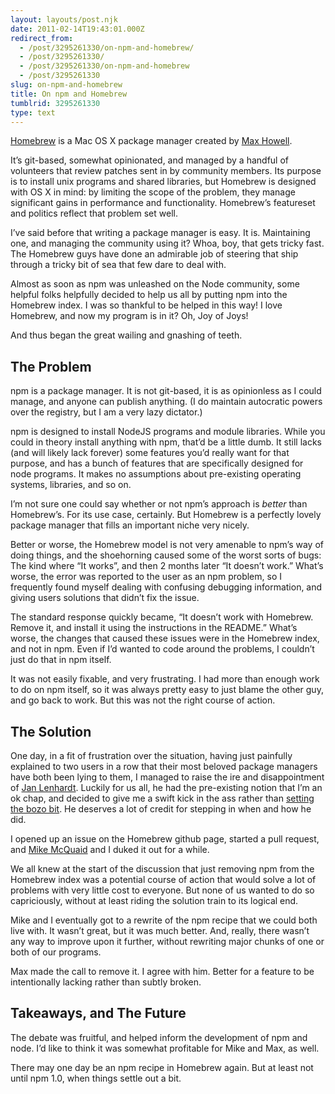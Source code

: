 ```yaml
---
layout: layouts/post.njk
date: 2011-02-14T19:43:01.000Z
redirect_from:
  - /post/3295261330/on-npm-and-homebrew/
  - /post/3295261330/
  - /post/3295261330/on-npm-and-homebrew
  - /post/3295261330
slug: on-npm-and-homebrew
title: On npm and Homebrew
tumblrid: 3295261330
type: text
---
```

<p><a href="https://github.com/mxcl/homebrew">Homebrew</a> is a Mac OS X package
manager created by <a href="https://github.com/mxcl">Max Howell</a>.</p>

<p>It&rsquo;s git-based, somewhat opinionated, and managed by a handful of
volunteers that review patches sent in by community members.  Its
purpose is to install unix programs and shared libraries, but Homebrew is designed with OS X in mind: by limiting the
scope of the problem, they manage significant gains in performance and
functionality.  Homebrew&rsquo;s featureset and politics reflect that problem set well.</p>

<p>I&rsquo;ve said before that writing a package manager is easy.  It is.
Maintaining one, and managing the community using it?  Whoa, boy, that
gets tricky fast.  The Homebrew guys have done an admirable job of
steering that ship through a tricky bit of sea that few dare to deal
with.</p>

<p>Almost as soon as npm was unleashed on the Node community, some helpful
folks helpfully decided to help us all by putting npm into the Homebrew
index.  I was so thankful to be helped in this way!  I love Homebrew,
and now my program is in it?  Oh, Joy of Joys!</p>

<p>And thus began the great wailing and gnashing of teeth.</p>

<h2>The Problem</h2>

<p>npm is a package manager.  It is not git-based, it is as opinionless as
I could manage, and anyone can publish anything.  (I
do maintain autocratic powers over the registry, but I am a very lazy
dictator.)</p>

<p>npm is designed to install NodeJS programs and module libraries.  While you
could in theory install anything with npm, that&rsquo;d be a little dumb.  It
still lacks (and will likely lack forever) some features you&rsquo;d really
want for that purpose, and has a bunch of features that are specifically
designed for node programs.  It makes no assumptions about pre-existing
operating systems, libraries, and so on.</p>

<p>I&rsquo;m not sure one could say whether or not npm&rsquo;s approach is
<em>better</em> than Homebrew&rsquo;s.  For its use case, certainly.  But
Homebrew is a perfectly lovely package manager that fills an important
niche very nicely.</p>

<p>Better or worse, the Homebrew model is not very amenable to npm&rsquo;s way of
doing things, and the shoehorning caused some of the worst sorts of
bugs: The kind where &ldquo;It works&rdquo;, and then 2 months later &ldquo;It doesn&rsquo;t
work.&rdquo;  What&rsquo;s worse, the error was reported to the user as an npm
problem, so I frequently found myself dealing with confusing debugging
information, and giving users solutions that didn&rsquo;t fix the issue.</p>

<p>The standard response quickly became, &ldquo;It doesn&rsquo;t work with
Homebrew.  Remove it, and install it using the instructions in the
README.&rdquo;  What&rsquo;s worse, the changes that caused these issues were in the
Homebrew index, and not in npm.  Even if I&rsquo;d wanted to code around the
problems, I couldn&rsquo;t just do that in npm itself.</p>

<p>It was not easily fixable, and very frustrating.  I had more than enough work to do on npm itself, so it was always pretty easy to just blame the other guy, and go back to work.  But this was not the right course of action.</p>

<h2>The Solution</h2>

<p>One day, in a fit of frustration over the situation, having just painfully
explained to two users in a row that their most beloved package managers have
both been lying to them, I managed to raise the ire and
disappointment of <a href="http://jan.prima.de/">Jan Lenhardt</a>.  Luckily for us
all, he had the pre-existing notion that I&rsquo;m an ok chap, and decided to
give me a swift kick in the ass rather than
<a href="http://c2.com/cgi/wiki?SetTheBozoBit">setting the bozo bit</a>.  He deserves a lot of credit for stepping in when and how he did.</p>

<p>I opened up an issue on the Homebrew github page, started a pull
request, and <a href="https://github.com/mikemcquaid">Mike McQuaid</a> and I duked
it out for a while.</p>

<p>We all knew at the start of the discussion that just removing
npm from the Homebrew index was a potential course of action that would
solve a lot of problems with very little cost to everyone.  But none of
us wanted to do so capriciously, without at least riding the solution
train to its logical end.</p>

<p>Mike and I eventually got to a rewrite of the npm
recipe that we could both live
with.  It wasn&rsquo;t great, but it was much better.  And, really, there wasn&rsquo;t
any way to improve upon it further, without rewriting major chunks of one or
both of our programs.</p>

<p>Max made the call to remove it.  I agree with him.  Better for a feature
to be intentionally lacking rather than subtly broken.</p>

<h2>Takeaways, and The Future</h2>

<p>The debate was fruitful, and helped inform the development of
npm and node.  I&rsquo;d like to think it was somewhat profitable for Mike
and Max, as well.</p>

<p>There may one day be an npm recipe in Homebrew again.  But at least not
until npm 1.0, when things settle out a bit.</p>
